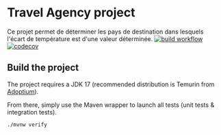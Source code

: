 # Travel Agency project
Ce projet permet de déterminer les pays de destination dans lesquels l'écart de température est d'une valeur déterminée.
[![build workflow](https://github.com/EdMkn/travel_agency/actions/workflows/build.yml/badge.svg)](https://github.com/EdMkn/travel_agency/actions)
[![codecov](https://codecov.io/gh/EdMkn/travel_agency/branch/main/graph/badge.svg)](https://codecov.io/gh/EdMkn/travel_agency)

## Build the project

The project requires a JDK 17 (recommended distribution is Temurin from [Adoptium](https://adoptium.net/)).

From there, simply use the Maven wrapper to launch all tests (unit tests & integration tests).

`./mvnw verify`

